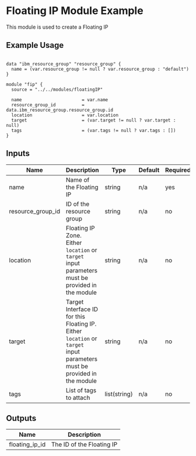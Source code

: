 # Floating IP Module Example

This module is used to create a Floating IP

## Example Usage
```

data "ibm_resource_group" "resource_group" {
  name = (var.resource_group != null ? var.resource_group : "default")
}

module "fip" {
  source = "../../modules/floatingIP"

  name                       = var.name
  resource_group_id          = data.ibm_resource_group.resource_group.id
  location                   = var.location
  target                     = (var.target != null ? var.target : null)
  tags                       = (var.tags != null ? var.tags : [])
}
```

<!-- BEGINNING OF PRE-COMMIT-TERRAFORM DOCS HOOK -->

## Inputs

| Name                              | Description                                           | Type   | Default | Required |
|-----------------------------------|-------------------------------------------------------|--------|---------|----------|
| name | Name of the Floating IP | string | n/a | yes |
| resource\_group\_id | ID of the resource group | string | n/a | no |
| location | Floating IP Zone. Either `location` or `target` input parameters must be provided in the module | string | n/a | no |
| target | Target Interface ID for this Floating IP. Either `location` or `target` input parameters must be provided in the module| string | n/a | no |
| tags | List of tags to attach  | list(string) | n/a | no |

## Outputs

| Name | Description |
|------|-------------|
| floating\_ip\_id | The ID of the Floating IP |

<!-- END OF PRE-COMMIT-TERRAFORM DOCS HOOK -->